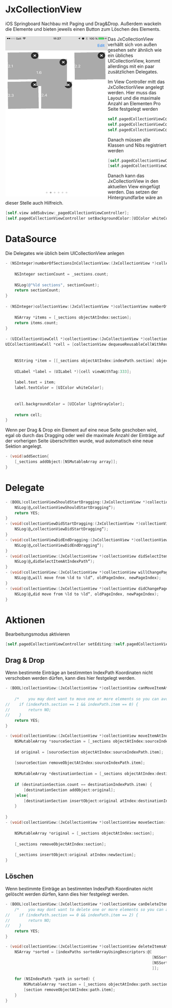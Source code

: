 # JxCollectionView

iOS Springboard Nachbau mit Paging und Drag&Drop.
Außerdem wackeln die Elemente und bieten jeweils einen Button zum Löschen des Elements.

<img src="https://github.com/JeanetteMueller/JxCollectionView/blob/master/Screenshots/screenshot_1.png" align="left" height="500" width="320" >

Das JxCollectionView verhällt sich von außen gesehen sehr ähnlich wie ein übliches UICollectionView, kommt allerdings mit ein paar zusätzlichen Delegates. 

Im View Controller mitt das JxCollectionView angelegt werden. Hier muss das Layout und die maximale Anzahl an Elementen Pro Seite festgelegt werden
```Objective-C
self.pagedCollectionViewController = [[JxCollectionView alloc] initWithLayoutClass:[MyCollectionViewFlowLayout class] andItemCount:6];
self.pagedCollectionViewController.dataSource = self;
self.pagedCollectionViewController.delegate = self;
```

Danach müssen alle Klassen und Nibs registriert werden
```Objective-C
[self.pagedCollectionViewController registerClass:[UICollectionViewCell class] forCellWithReuseIdentifier:@"Cell"];
[self.pagedCollectionViewController registerNib:[UINib nibWithNibName:@"MyCollectionViewCell" bundle:nil] forCellWithReuseIdentifier:@"Cell"];
```

Danach kann das JxCollectionView in den aktuellen View eingefügt werden. Das setzen der Hintergrundfarbe wäre an dieser Stelle auch Hilfreich.
```Objective-C
[self.view addSubview:_pagedCollectionViewController];
[self.pagedCollectionViewController setBackgroundColor:[UIColor whiteColor]];
```

# DataSource
Die Delegates wie üblich beim UICollectionView anlegen
```Objective-C
- (NSInteger)numberOfSectionsInCollectionView:(JxCollectionView *)collectionView {
    
    NSInteger sectionCount = _sections.count;
    
    NSLog(@"%ld sections", sectionCount);
    return sectionCount;
}

- (NSInteger)collectionView:(JxCollectionView *)collectionView numberOfItemsInSection:(NSInteger)section {
    
    NSArray *items = [_sections objectAtIndex:section];
    return items.count;
}

- (UICollectionViewCell *)collectionView:(JxCollectionView *)collectionView cellForItemAtIndexPath:(NSIndexPath *)indexPath {
UICollectionViewCell *cell = [collectionView dequeueReusableCellWithReuseIdentifier:@"Cell" forIndexPath:[NSIndexPath indexPathForItem:indexPath.item inSection:0]];
    
    
    NSString *item = [[_sections objectAtIndex:indexPath.section] objectAtIndex:indexPath.item];
    
    UILabel *label = (UILabel *)[cell viewWithTag:333];
    
    label.text = item;
    label.textColor = [UIColor whiteColor];
    

    cell.backgroundColor = [UIColor lightGrayColor];
    
    return cell;
}
```

Wenn per Drag & Drop ein Element auf eine neue Seite geschoben wird, egal ob durch das Dragging oder weil die maximale Anzahl der Einträge auf der vorherigen Seite überschritten wurde, wud automatisch eine neue Sektion angelegt. 
```Objective-C
- (void)addSection{
    [_sections addObject:[NSMutableArray array]];
}
```
# Delegate
```Objective-C
- (BOOL)collectionViewShouldStartDragging:(JxCollectionView *)collectionView{
    NSLog(@„collectionViewShouldStartDragging“);
    return YES;
}
- (void)collectionViewDidStartDragging:(JxCollectionView *)collectionView{
    NSLog(@„collectionViewDidStartDragging“);
}
- (void)collectionViewDidEndDragging:(JxCollectionView *)collectionView{
    NSLog(@„collectionViewDidEndDragging“);
}
- (void)collectionView:(JxCollectionView *)collectionView didSelectItemAtIndexPath:(NSIndexPath *)indexPath{
    NSLog(@„didSelectItemAtIndexPath“);
}
- (void)collectionView:(JxCollectionView *)collectionView willChangePageFrom:(NSInteger)oldPageIndex to:(NSInteger)newPageIndex{
    NSLog(@„will move from %ld to %ld“, oldPageIndex, newPageIndex);
}
- (void)collectionView:(JxCollectionView *)collectionView didChangePageFrom:(NSInteger)oldPageIndex to:(NSInteger)newPageIndex{
    NSLog(@„did move from %ld to %ld“, oldPageIndex, newPageIndex);
}
```
# Aktionen

Bearbeitungsmodus aktivieren
```Objective-C
[self.pagedCollectionViewController setEditing:!self.pagedCollectionViewController.editing];
```

## Drag & Drop 
Wenn bestimmte Einträge an bestimmten IndexPath Koordinaten nicht verschoben werden dürfen, kann dies hier festgelegt werden.
```Objective-C
- (BOOL)collectionView:(JxCollectionView *)collectionView canMoveItemAtIndexPath:(NSIndexPath *)indexPath{
    
    /*    you may dont want to move one or more elements so you can avoid this here */
//    if (indexPath.section == 1 && indexPath.item == 0) {
//        return NO;
//    }
    return YES;
}
```

```Objective-C
- (void)collectionView:(JxCollectionView *)collectionView moveItemAtIndexPath:(NSIndexPath *)sourceIndexPath toIndexPath:(NSIndexPath *)destinationIndexPath{
    NSMutableArray *sourceSection = [_sections objectAtIndex:sourceIndexPath.section];
    
    id original = [sourceSection objectAtIndex:sourceIndexPath.item];
    
    [sourceSection removeObjectAtIndex:sourceIndexPath.item];
    
    NSMutableArray *destinationSection = [_sections objectAtIndex:destinationIndexPath.section];
    
    if (destinationSection.count == destinationIndexPath.item) {
        [destinationSection addObject:original];
    }else{
        [destinationSection insertObject:original atIndex:destinationIndexPath.item];
    }
    
}
- (void)collectionView:(JxCollectionView *)collectionView moveSection:(NSInteger)section toSection:(NSInteger)newSection{
    
    NSMutableArray *original = [_sections objectAtIndex:section];
    
    [_sections removeObjectAtIndex:section];
    
    [_sections insertObject:original atIndex:newSection];
}
```

## Löschen
Wenn bestimmte Einträge an bestimmten IndexPath Koordinaten nicht gelöscht werden dürfen, kann dies hier festgelegt werden.
```Objective-C
- (BOOL)collectionView:(JxCollectionView *)collectionView canDeleteItemAtIndexPath:(NSIndexPath *)indexPath{
    /*    you may dont want to delete one or more elements so you can avoid this here */
//    if (indexPath.section == 0 && indexPath.item == 2) {
//        return NO;
//    }
    return YES;
}
```

```Objective-C
- (void)collectionView:(JxCollectionView *)collectionView deleteItemsAtIndexPaths:(NSArray *)indexPaths{
    NSArray *sorted = [indexPaths sortedArrayUsingDescriptors:@[
                                                                [NSSortDescriptor sortDescriptorWithKey:@"section" ascending:NO],
                                                                [NSSortDescriptor sortDescriptorWithKey:@"item" ascending:NO]
                                                                ]];
    
    for (NSIndexPath *path in sorted) {
        NSMutableArray *section = [_sections objectAtIndex:path.section];
        [section removeObjectAtIndex:path.item];
    }
}
```


